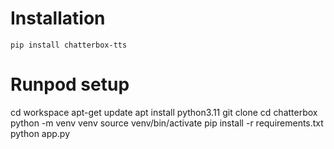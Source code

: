 
# Installation

```shell
pip install chatterbox-tts
```

# Runpod setup

cd workspace
apt-get update
apt install python3.11
git clone
cd chatterbox 
python -m venv venv
source venv/bin/activate
pip install -r requirements.txt
python app.py

